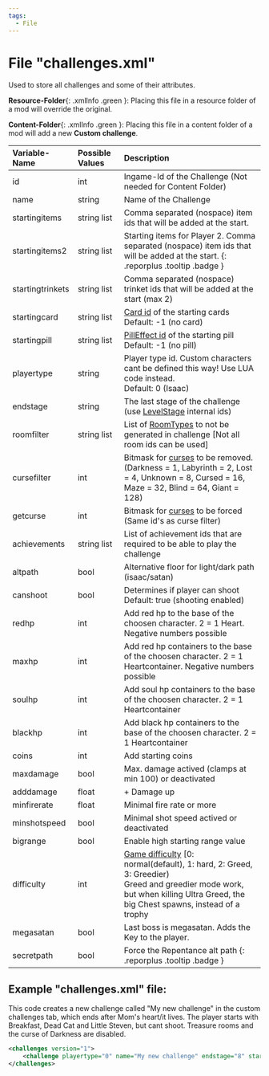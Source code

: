 ```yaml
---
tags:
  - File
---
```

# File "challenges.xml"

Used to store all challenges and some of their attributes.

**Resource-Folder**{: .xmlInfo .green }: Placing this file in a resource folder of a mod will override the original.

**Content-Folder**{: .xmlInfo .green }: Placing this file in a content folder of a mod will add a new **Custom challenge**.


| Variable-Name | Possible Values | Description |
|:--|:--|:--|
|id|int|Ingame-Id of the Challenge (Not needed for Content Folder)|
|name|string|Name of the Challenge|
|startingitems|string list|Comma separated (nospace) item ids that will be added at the start.|
|startingitems2|string list|Starting items for Player 2. Comma separated (nospace) item ids that will be added at the start. [ ](#){: .reporplus .tooltip .badge }|
|startingtrinkets|string list|Comma separated (nospace) trinket ids that will be added at the start (max 2)|
|startingcard|string list| [Card id](../enums/Card.md) of the starting cards<br>Default: -1 (no card)|
|startingpill|string list| [PillEffect id](../enums/PillEffect.md) of the starting pill<br>Default: -1 (no pill)|
|playertype|string|Player type id. Custom characters cant be defined this way! Use LUA code instead.<br>Default: 0 (Isaac)|
|endstage|string|The last stage of the challenge (use [LevelStage](../enums/LevelStage.md) internal ids)|
|roomfilter|string list|List of [RoomTypes](../enums/RoomType.md) to not be generated in challenge [Not all room ids can be used]|
|cursefilter|int|Bitmask for [curses](../enums/LevelCurse.md) to be removed.<br>(Darkness = 1, Labyrinth = 2, Lost = 4, Unknown = 8, Cursed = 16, Maze = 32, Blind = 64, Giant = 128)|
|getcurse|int|Bitmask for [curses](../enums/LevelCurse.md) to be forced (Same id's as curse filter)|
|achievements|string list|List of achievement ids that are required to be able to play the challenge|
|altpath|bool|Alternative floor for light/dark path (isaac/satan)|
|canshoot|bool|Determines if player can shoot<br>Default: true (shooting enabled)|
|redhp|int|Add red hp to the base of the choosen character. 2 = 1 Heart. Negative numbers possible|
|maxhp|int|Add red hp containers to the base of the choosen character. 2 = 1 Heartcontainer. Negative numbers possible|
|soulhp|int|Add soul hp containers to the base of the choosen character. 2 = 1 Heartcontainer|
|blackhp|int|Add black hp containers to the base of the choosen character. 2 = 1 Heartcontainer|
|coins|int|Add starting coins|
|maxdamage|bool|Max. damage actived (clamps at min 100) or deactivated|
|adddamage|float|+ Damage up|
|minfirerate|float|Minimal fire rate or more|
|minshotspeed|bool|Minimal shot speed actived or deactivated|
|bigrange|bool|Enable high starting range value|
|difficulty|int|[Game difficulty](../enums/Difficulty.md) [0: normal(default), 1: hard, 2: Greed, 3: Greedier)<br>Greed and greedier mode work, but when killing Ultra Greed, the big Chest spawns, instead of a trophy|
|megasatan|bool|Last boss is megasatan. Adds the Key to the player.|
|secretpath|bool|Force the Repentance alt path [ ](#){: .reporplus .tooltip .badge }|

## Example "challenges.xml" file:

This code creates a new challenge called "My new challenge" in the custom challenges tab, which ends after Mom's heart/it lives. The player starts with Breakfast, Dead Cat and Little Steven, but cant shoot. Treasure rooms and the curse of Darkness are disabled.

```xml
<challenges version="1">
	<challenge playertype="0" name="My new challenge" endstage="8" startingitems="25,81,100" roomfilter="1" cursefilter="1" canshoot="false" />
</challenges>
```
